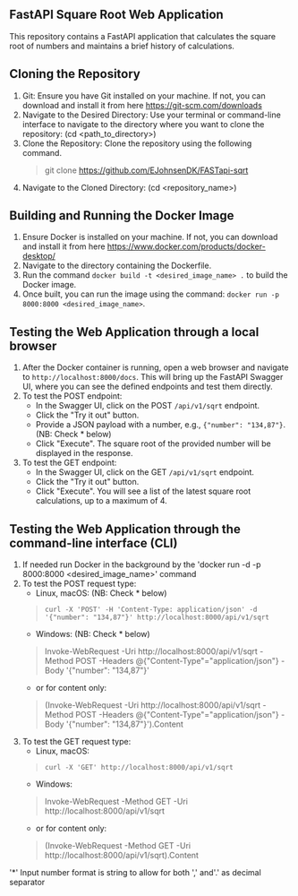 ## FastAPI Square Root Web Application
This repository contains a FastAPI application that calculates the square root of numbers and maintains a brief history of calculations.

## Cloning the Repository
1. Git: Ensure you have Git installed on your machine. 
   If not, you can download and install it from here https://git-scm.com/downloads
2. Navigate to the Desired Directory: Use your terminal or command-line interface to navigate to the directory 
   where you want to clone the repository: (cd <path_to_directory>)
3. Clone the Repository: Clone the repository using the following command. 
   > git clone https://github.com/EJohnsenDK/FASTapi-sqrt
4. Navigate to the Cloned Directory: (cd <repository_name>)

## Building and Running the Docker Image
1. Ensure Docker is installed on your machine. 
   If not, you can download and install it from here https://www.docker.com/products/docker-desktop/
2. Navigate to the directory containing the Dockerfile.
3. Run the command `docker build -t <desired_image_name> .` to build the Docker image.
4. Once built, you can run the image using the command: `docker run -p 8000:8000 <desired_image_name>`.

## Testing the Web Application through a local browser
1. After the Docker container is running, open a web browser and navigate to `http://localhost:8000/docs`. 
   This will bring up the FastAPI Swagger UI, where you can see the defined endpoints and test them directly.
2. To test the POST endpoint:
   - In the Swagger UI, click on the POST `/api/v1/sqrt` endpoint.
   - Click the "Try it out" button.
   - Provide a JSON payload with a number, e.g., `{"number": "134,87"}`. (NB: Check * below)
   - Click "Execute". The square root of the provided number will be displayed in the response.
3. To test the GET endpoint:
   - In the Swagger UI, click on the GET `/api/v1/sqrt` endpoint.
   - Click the "Try it out" button.
   - Click "Execute". You will see a list of the latest square root calculations, up to a maximum of 4.

## Testing the Web Application through the command-line interface (CLI)
1. If needed run Docker in the background by the 'docker run -d -p 8000:8000 <desired_image_name>' command
2. To test the POST request type:
   - Linux, macOS: (NB: Check * below)
   > `curl -X 'POST' -H 'Content-Type: application/json' -d '{"number": "134,87"}' http://localhost:8000/api/v1/sqrt` 
   - Windows: (NB: Check * below)
   > Invoke-WebRequest -Uri http://localhost:8000/api/v1/sqrt -Method POST -Headers @{"Content-Type"="application/json"} -Body '{"number": "134,87"}' 
   - or for content only:
   > (Invoke-WebRequest -Uri http://localhost:8000/api/v1/sqrt -Method POST -Headers @{"Content-Type"="application/json"} -Body '{"number": 
   > "134,87"}').Content
3. To test the GET request type: 
   - Linux, macOS: 
   > `curl -X 'GET' http://localhost:8000/api/v1/sqrt`
   - Windows:
   > Invoke-WebRequest -Method GET -Uri http://localhost:8000/api/v1/sqrt
   - or for content only:
   > (Invoke-WebRequest -Method GET -Uri http://localhost:8000/api/v1/sqrt).Content

'*' Input number format is string to allow for both ',' and'.' as decimal separator
